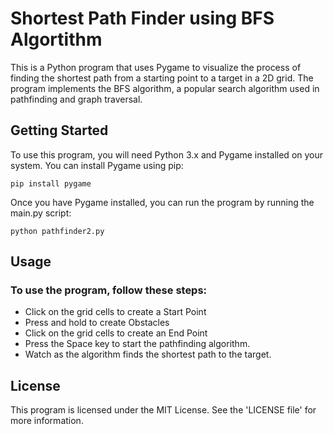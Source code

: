 # Shortest Path Finder using BFS Algortithm
This is a Python program that uses Pygame to visualize the process of finding the shortest path from a starting point to a target in a 2D grid. The program implements the BFS algorithm, a popular search algorithm used in pathfinding and graph traversal.

## Getting Started

To use this program, you will need Python 3.x and Pygame installed on your system. You can install Pygame using pip:

```
pip install pygame
```
Once you have Pygame installed, you can run the program by running the main.py script:

```
python pathfinder2.py
```
## Usage

### To use the program, follow these steps:

- Click on the grid cells to create a Start Point
- Press and hold to create Obstacles
- Click on the grid cells to create an End Point
- Press the Space key to start the pathfinding algorithm.
- Watch as the algorithm finds the shortest path to the target.

## License
This program is licensed under the MIT License. See the 'LICENSE file' for more information.
